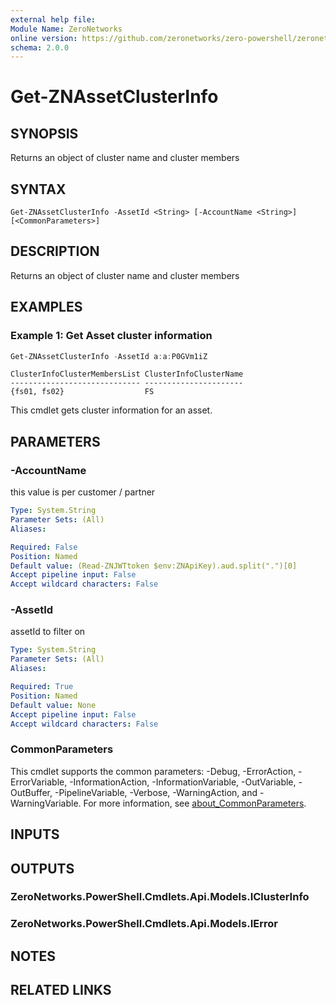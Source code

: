 ```yaml
---
external help file:
Module Name: ZeroNetworks
online version: https://github.com/zeronetworks/zero-powershell/zeronetworks/get-znassetclusterinfo
schema: 2.0.0
---
```


# Get-ZNAssetClusterInfo

## SYNOPSIS
Returns an object of cluster name and cluster members

## SYNTAX

```
Get-ZNAssetClusterInfo -AssetId <String> [-AccountName <String>] [<CommonParameters>]
```

## DESCRIPTION
Returns an object of cluster name and cluster members

## EXAMPLES

### Example 1: Get Asset cluster information
```powershell
Get-ZNAssetClusterInfo -AssetId a:a:P0GVm1iZ
```

```output
ClusterInfoClusterMembersList ClusterInfoClusterName
----------------------------- ----------------------
{fs01, fs02}                  FS
```

This cmdlet gets cluster information for an asset.

## PARAMETERS

### -AccountName
this value is per customer / partner

```yaml
Type: System.String
Parameter Sets: (All)
Aliases:

Required: False
Position: Named
Default value: (Read-ZNJWTtoken $env:ZNApiKey).aud.split(".")[0]
Accept pipeline input: False
Accept wildcard characters: False
```

### -AssetId
assetId to filter on

```yaml
Type: System.String
Parameter Sets: (All)
Aliases:

Required: True
Position: Named
Default value: None
Accept pipeline input: False
Accept wildcard characters: False
```

### CommonParameters
This cmdlet supports the common parameters: -Debug, -ErrorAction, -ErrorVariable, -InformationAction, -InformationVariable, -OutVariable, -OutBuffer, -PipelineVariable, -Verbose, -WarningAction, and -WarningVariable. For more information, see [about_CommonParameters](http://go.microsoft.com/fwlink/?LinkID=113216).

## INPUTS

## OUTPUTS

### ZeroNetworks.PowerShell.Cmdlets.Api.Models.IClusterInfo

### ZeroNetworks.PowerShell.Cmdlets.Api.Models.IError

## NOTES

## RELATED LINKS

